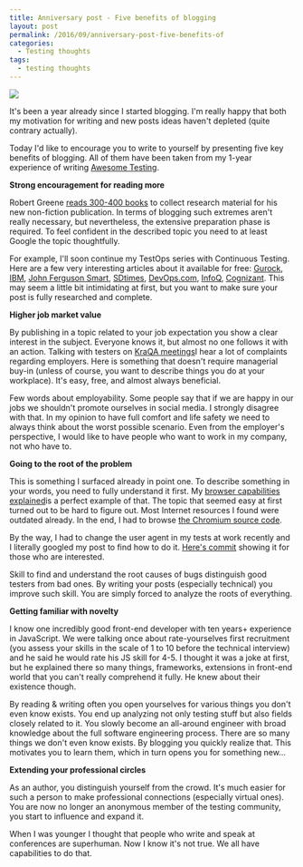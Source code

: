 ```yaml
---
title: Anniversary post - Five benefits of blogging
layout: post
permalink: /2016/09/anniversary-post-five-benefits-of
categories:
  - Testing thoughts
tags:
  - testing thoughts 
---
```


![](/images/blog/happy-birthday-icon-33.gif)

It's been a year already since I started blogging. I'm really happy that both my motivation for writing and new posts ideas haven't depleted (quite contrary actually).

Today I'd like to encourage you to write to yourself by presenting five key benefits of blogging. All of them have been taken from my 1-year experience of writing [Awesome Testing](https://www.awesome-testing.com/).

**Strong encouragement for reading more**

Robert Greene [reads 300-400 books](https://medium.com/@paulorrj/the-robert-greene-method-of-writing-books-e175ade04897#.jc2dbowgm) to collect research material for his new non-fiction publication. In terms of blogging such extremes aren't really necessary, but nevertheless, the extensive preparation phase is required. To feel confident in the described topic you need to at least Google the topic thoughtfully.

For example, I'll soon continue my TestOps series with Continuous Testing. Here are a few very interesting articles about it available for free: [Gurock](https://blog.gurock.com/continuous-delivery-testers-qa-quality/), [IBM](http://www.ibm.com/developerworks/library/d-testops-continuous-test/), [John Ferguson Smart](https://www.linkedin.com/pulse/role-qa-devops-world-john-ferguson-smart), [SDtimes](http://sdtimes.com/testing-in-a-continuous-delivery-world/2/), [DevOps.com](http://devops.com/2016/02/09/qa-devops-era/), [InfoQ](http://www.infoq.com/resource/articles/continuous-integration-howto/en/resources/Duvall_0321336380_CH06.pdf), [Cognizant](https://www.cognizant.com/whitepapers/Jumpstarting-DevOps-with-Continuous-Testing-codex1719.pdf). This may seem a little bit intimidating at first, but you want to make sure your post is fully researched and complete.

**Higher job market value**

By publishing in a topic related to your job expectation you show a clear interest in the subject. Everyone knows it, but almost no one follows it with an action. Talking with testers on [KraQA meetings](https://www.meetup.com/KraQA-pl/)I hear a lot of complaints regarding employers. Here is something that doesn't require managerial buy-in (unless of course, you want to describe things you do at your workplace). It's easy, free, and almost always beneficial.

Few words about employability. Some people say that if we are happy in our jobs we shouldn't promote ourselves in social media. I strongly disagree with that. In my opinion to have full comfort and life safety we need to always think about the worst possible scenario. Even from the employer's perspective, I would like to have people who want to work in my company, not who have to.

**Going to the root of the problem**

This is something I surfaced already in point one. To describe something in your words, you need to fully understand it first. My [browser capabilities explained](https://awesome-testing.com/2016/02/selenium-browser-capabilities-explained.html)is a perfect example of that. The topic that seemed easy at first turned out to be hard to figure out. Most Internet resources I found were outdated already. In the end, I had to browse [the Chromium source code](https://src.chromium.org/viewvc/chrome/trunk/src/chrome/common/pref_names.cc?view=markup).

By the way, I had to change the user agent in my tests at work recently and I literally googled my post to find how to do it. [Here's commit](https://github.com/slawekradzyminski/AwesomeTesting/commit/c4a57178ede9e836c94031f43a4b19cd6afad79d) showing it for those who are interested.

Skill to find and understand the root causes of bugs distinguish good testers from bad ones. By writing your posts (especially technical) you improve such skill. You are simply forced to analyze the roots of everything.

**Getting familiar with novelty**

I know one incredibly good front-end developer with ten years+ experience in JavaScript. We were talking once about rate-yourselves first recruitment (you assess your skills in the scale of 1 to 10 before the technical interview) and he said he would rate his JS skill for 4-5. I thought it was a joke at first, but he explained there so many things, frameworks, extensions in front-end world that you can't really comprehend it fully. He knew about their existence though.

By reading & writing often you open yourselves for various things you don't even know exists. You end up analyzing not only testing stuff but also fields closely related to it. You slowly become an all-around engineer with broad knowledge about the full software engineering process. There are so many things we don't even know exists. By blogging you quickly realize that. This motivates you to learn them, which in turn opens you for something new...

**Extending your professional circles**

As an author, you distinguish yourself from the crowd. It's much easier for such a person to make professional connections (especially virtual ones). You are now no longer an anonymous member of the testing community, you start to influence and expand it.

When I was younger I thought that people who write and speak at conferences are superhuman. Now I know it's not true. We all have capabilities to do that.
